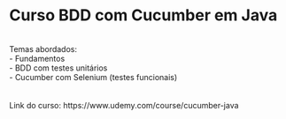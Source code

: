 # Curso BDD com Cucumber em Java
<BR>
Temas abordados:<BR>
- Fundamentos<BR>
- BDD com testes unitários<BR>
- Cucumber com Selenium (testes funcionais)<BR>
<BR>
<BR>
Link do curso: https://www.udemy.com/course/cucumber-java
